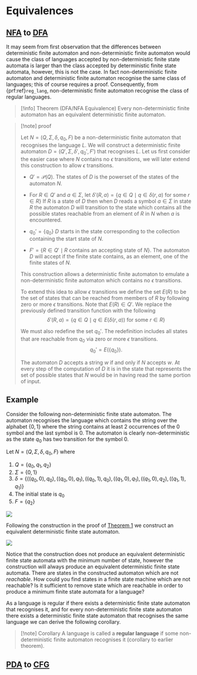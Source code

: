 # Equivalences
## [NFA](NFA.md) to [DFA](DFA.md)

It may seem from first observation that the differences between deterministic finite automaton and non-deterministic finite automaton would cause  the class of languages accepted by non-deterministic finite state automata is larger than the class accepted by deterministic finite state automata, however, this is not the case. In fact non-deterministic finite automaton and deterministic finite automaton recognise the same class of languages; this of course requires a proof. Consequently, from {prf:ref}`reg_lang`, non-deterministic finite automaton recognise the class of regular languages.

> [!info] Theorem (DFA/NFA Equivalence)
> Every non-deterministic finite automaton has an equivalent deterministic finite automaton.

> [!note] proof
> 
> Let $N=(Q, \Sigma, \delta, q_0, F)$ be a non-deterministic finite automaton that recognises the language $L$. We will construct a deterministic finite automaton $D = (Q', \Sigma, \delta',q_0',F')$ that recognises $L$. Let us first consider the easier case where $N$ contains no $\epsilon$ transitions, we will later extend this construction to allow $\epsilon$ transitions.
> 
> 
> - $Q' = \mathcal{P}(Q)$. The states of $D$ is the powerset of the states of the automaton $N$.
> 
> - For $R \in Q'$ and $a \in \Sigma$, let $\delta'(R, a) = \{q \in Q \mid q \in \delta(r, a)$ for some $r \in R\}$
> If $R$ is a state of $D$ then when $D$ reads a symbol $a \in \Sigma$ in state $R$ the automaton $D$ will transition to the state which contains all the possible states reachable from an element of $R$ in $N$ when $a$ is encountered.
> 
> - $q_0' = \{ q_0\}$
> $D$ starts in the state corresponding to the collection containing the start state of $N$.
> 
> - $F' = \{R \in Q' \mid R \text{ contains  an accepting state of } N\}$.
> The automaton $D$ will accept if the finite state contains, as an element, one of the finite states of $N$.
> 
> 
> This construction allows a deterministic finite automaton to emulate a non-deterministic finite automaton which contains no $\epsilon$ transitions.
> 
> To extend this idea to allow $\epsilon$ transitions we define the set $E(R)$ to be the set of states that can be reached from members of $R$ by following zero or more $\epsilon$ transitions. Note that $E(R) \in Q'$. We replace the previously defined transition function with the following
> $$
> \delta'(R, a) = \{q \in Q \mid q \in E(\delta(r, a)) \text{ for some } r \in R\}
> $$
> 
> We must also redefine the set $q_0'$. The redefinition includes all states that are reachable from $q_0$ via zero or more $\epsilon$ transitions.
> $$
> q_0' = E(\{q_0\}).
>$$
> 
> The automaton $D$ accepts a string $w$ if and only if $N$ accepts $w$. At every step of the computation of $D$ it is in the state that represents the set of possible states that $N$ would be in having read the same portion of input.

## Example

Consider the following non-deterministic finite state automaton. The automaton recognises the language which contains the string over the alphabet $\{0,1\}$ where the string contains at least 2 occurrences of the $0$ symbol and the last symbol is $0$. The automaton is clearly non-deterministic as the state $q_0$ has two transition for the symbol $0$.

Let $N=(Q, \Sigma, \delta, q_0, F)$ where 

1. $Q = \{q_0, q_1, q_2\}$
2. $\Sigma = \{0,1\}$
3. $\delta = \{((q_0,0),q_0),((q_0,0),q_1),((q_0,1),q_0),((q_1,0),q_1),((q_1,0),q_2),((q_1,1),q_1)\}$
4. The initial state is $q_0$
5. $F = \{q_2\}$

![](NDSA_Equiv.png)

Following the construction in the proof of [Theorem 1](https://alt-6100e9398f586.blackboard.com/bbcswebdav/courses/202324_32878_COMP2321/_build/html/parts/chapters/fsm/equivalence.html#dfa_equiv_nfa) we construct an equivalent deterministic finite state automaton.

![](DSA_Equiv.png)

Notice that the construction does not produce an equivalent deterministic finite state automata with the minimum number of state, however the construction will always produce an equivalent deterministic finite state automata. There are states in the constructed automaton which are not _reachable_. How could you find states in a finite state machine which are not reachable? Is it sufficient to remove state which are reachable in order to produce a minimum finite state automata for a language? 

As a language is regular if there exists a deterministic finite state automaton that recognises it, and for every non-deterministic finite state automaton there exists a deterministic finite state automaton that recognises the same language we can derive the following corollary.

> [!note] Corollary
A language is called a **regular language** if some non-deterministic finite automaton recognises it (corollary to earlier theorem).

## [PDA](PDA.md) to [CFG](CFG.md)
